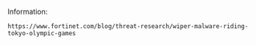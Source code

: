 Information:
```
https://www.fortinet.com/blog/threat-research/wiper-malware-riding-tokyo-olympic-games
```
